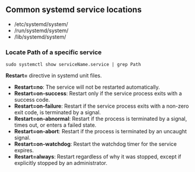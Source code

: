 ## Common systemd service locations
- /etc/systemd/system/
- /run/systemd/system/
- /lib/systemd/system/

### Locate Path of a specific service
```console
sudo systemctl show serviceName.service | grep Path
```

**Restart=** directive in systemd unit files.
  - **Restart=no**: The service will not be restarted automatically.
  - **Restart=on-success**: Restart only if the service process exits with a success code.
  - **Restart=on-failure**: Restart if the service process exits with a non-zero exit code, is terminated by a signal.
  - **Restart=on-abnormal**: Restart if the process is terminated by a signal, times out, or enters a failed state.
  - **Restart=on-abort**: Restart if the process is terminated by an uncaught signal.
  - **Restart=on-watchdog**: Restart the watchdog timer for the service expires.
  - **Restart=always**: Restart regardless of why it was stopped, except if explicitly stopped by an administrator.

